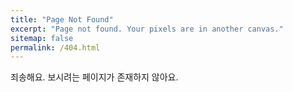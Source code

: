 ```yaml
---
title: "Page Not Found"
excerpt: "Page not found. Your pixels are in another canvas."
sitemap: false
permalink: /404.html
---
```


죄송해요. 보시려는 페이지가 존재하지 않아요.